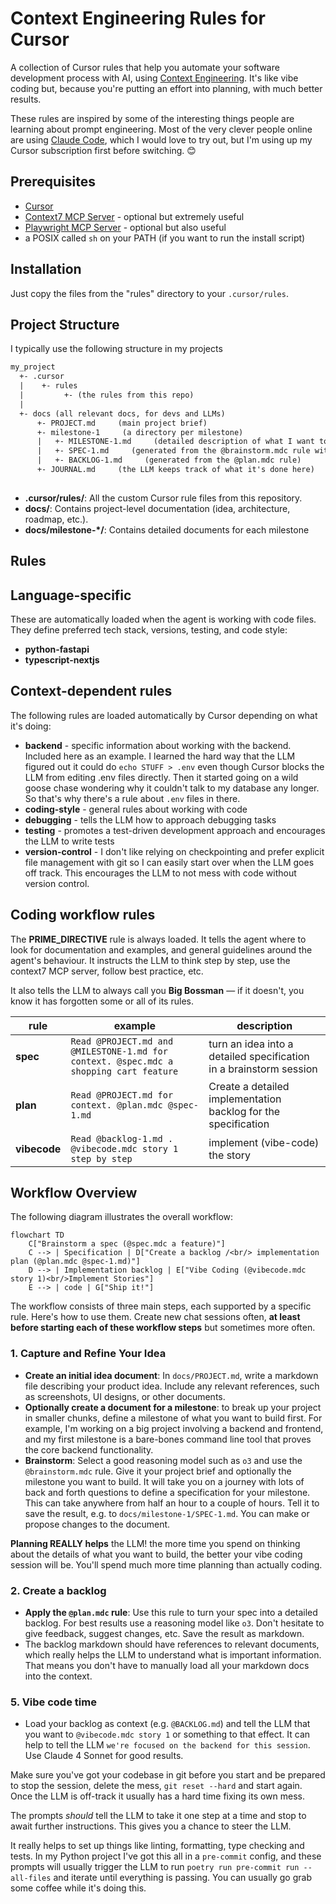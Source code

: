 # Context Engineering Rules for Cursor

A collection of Cursor rules that help you automate your software development process with AI, using [Context
Engineering](https://github.com/coleam00/context-engineering-intro). It's like vibe coding but, because you're putting
an effort into planning, with much better results.

These rules are inspired by some of the interesting things people are learning about prompt engineering. Most of the
very clever people online are using [Claude Code](https://https://claude.ai/), which I would love to try out, but I'm
using up my Cursor subscription first before switching. 😊

## Prerequisites

- [Cursor](https://www.cursor.com/)
- [Context7 MCP Server](https://github.com/upstash/context7) - optional but extremely useful
- [Playwright MCP Server](https://github.com/microsoft/playwright-mcp) - optional but also useful
- a POSIX called `sh` on your PATH (if you want to run the install script)

## Installation

Just copy the files from the "rules" directory to your `.cursor/rules`.

## Project Structure

I typically use the following structure in my projects

```txt
my_project
  +- .cursor
  |    +- rules
  |         +- (the rules from this repo)
  |
  +- docs (all relevant docs, for devs and LLMs)
      +- PROJECT.md     (main project brief)
      +- milestone-1     (a directory per milestone)
      |   +- MILESTONE-1.md     (detailed description of what I want to do in milestone 1)
      |   +- SPEC-1.md     (generated from the @brainstorm.mdc rule with MILESTONE-1.md and PROJECT.md as context)
      |   +- BACKLOG-1.md     (generated from the @plan.mdc rule)
      +- JOURNAL.md     (the LLM keeps track of what it's done here)
      
```

- **.cursor/rules/**:  All the custom Cursor rule files from this repository.
- **docs/**: Contains project-level documentation (idea, architecture, roadmap, etc.).
- **docs/milestone-*/**: Contains detailed documents for each milestone

## Rules

## Language-specific

These are automatically loaded when the agent is working with code files. They define preferred tech stack, versions,
testing, and code style:

- **python-fastapi**
- **typescript-nextjs**

## Context-dependent rules

The following rules are loaded automatically by Cursor depending on what it's doing:

- **backend** - specific information about working with the backend. Included here as an example. I learned the hard
  way that the LLM figured out it could do `echo STUFF > .env` even though Cursor blocks the LLM from editing .env files
  directly. Then it started going on a wild goose chase wondering why it couldn't talk to my database any longer. So
  that's why there's a rule about `.env` files in there.
- **coding-style** - general rules about working with code
- **debugging** - tells the LLM how to approach debugging tasks
- **testing** - promotes a test-driven development approach and encourages the LLM to write tests
- **version-control** - I don't like relying on checkpointing and prefer explicit file management with git so I can
  easily start over when the LLM goes off track. This encourages the LLM to not mess with code without version control.

## Coding workflow rules

The **PRIME_DIRECTIVE** rule is always loaded. It tells the agent where to look for documentation and examples, and
general guidelines around the agent's behaviour. It instructs the LLM to think step by step, use the context7 MCP
server, follow best practice, etc.

It also tells the LLM to always call you **Big Bossman** — if it doesn't, you know it has forgotten some or all of its rules.

| **rule** | **example** | **description** |
| -------- | ----------- | --------------- |
| **spec** | `Read @PROJECT.md and @MILESTONE-1.md for context. @spec.mdc a shopping cart feature` | turn an idea into a detailed specification in a brainstorm session |
| **plan** | `Read @PROJECT.md for context. @plan.mdc @spec-1.md` | Create a detailed implementation backlog for the specification |
| **vibecode** | `Read @backlog-1.md . @vibecode.mdc story 1 step by step` | implement (vibe-code) the story |

## Workflow Overview

The following diagram illustrates the overall workflow:

```mermaid
flowchart TD
    C["Brainstorm a spec (@spec.mdc a feature)"]
    C --> | Specification | D["Create a backlog /<br/> implementation plan (@plan.mdc @spec-1.md)"]
    D --> | Implementation backlog | E["Vibe Coding (@vibecode.mdc story 1)<br/>Implement Stories"]
    E --> | code | G["Ship it!"]
```

The workflow consists of three main steps, each supported by a specific rule. Here's how to use them. Create new chat
sessions often, **at least before starting each of these workflow steps** but sometimes more often.

### 1. Capture and Refine Your Idea

- **Create an initial idea document**: In `docs/PROJECT.md`, write a markdown file describing your product idea.
  Include any relevant references, such as screenshots, UI designs, or other documents.
- **Optionally create a document for a milestone**: to break up your project in smaller chunks, define a milestone of
  what you want to build first. For example, I'm working on a big project involving a backend and frontend, and my first
  milestone is a bare-bones command line tool that proves the core backend functionality.
- **Brainstorm**: Select a good reasoning model such as `o3` and use the `@brainstorm.mdc` rule. Give it your project
  brief and optionally the milestone you want to build. It will take you on a journey with lots of back and forth
  questions to define a specification for your milestone. This can take anywhere from half an hour to a couple of hours.
  Tell it to save the result, e.g. to `docs/milestone-1/SPEC-1.md`. You can make or propose changes to the document.

**Planning REALLY helps** the LLM! the more time you spend on thinking about the details of what you want to build, the
better your vibe coding session will be. You'll spend much more time planning than actually coding.

### 2. Create a backlog

- **Apply the `@plan.mdc` rule**: Use this rule to turn your spec into a detailed backlog. For best results use
  a reasoning model like `o3`. Don't hesitate to give feedback, suggest changes, etc. Save the result as markdown.
- The backlog markdown should have references to relevant documents, which really helps the LLM to understand what is
  important information. That means you don't have to manually load all your markdown docs into the context.

### 5. Vibe code time

- Load your backlog as context (e.g. `@BACKLOG.md`) and tell the LLM that you want to
  `@vibecode.mdc story 1` or something to that effect. It can help to tell the LLM `we're focused on the backend for
  this session`. Use Claude 4 Sonnet for good results.

Make sure you've got your codebase in git before you start and be prepared to stop the session, delete the mess,
`git reset --hard` and start again. Once the LLM is off-track it usually has a hard time fixing its own mess.

The prompts _should_ tell the LLM to take it one step at a time and stop to await further instructions. This gives you a
chance to steer the LLM.

It really helps to set up things like linting, formatting, type checking and tests. In my Python project I've got this
all in a `pre-commit` config, and these prompts will usually trigger the LLM to run
`poetry run pre-commit run --all-files` and iterate until everything is passing. You can usually go grab some coffee
while it's doing this.
